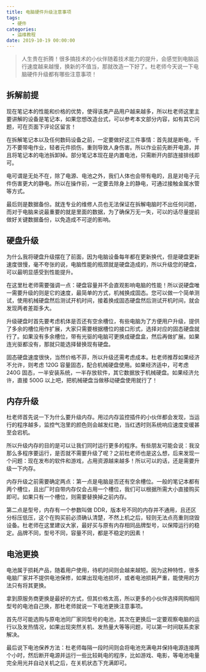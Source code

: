 ```yaml
---
title: 电脑硬件升级注意事项
tags:
  - 硬件
categories:
  - 运维教程
date: 2019-10-19 00:00:00
---
```


> 人生贵在折腾！很多搞技术的小伙伴随着技术能力的提升，会感觉到电脑运行速度越来越慢，换新的不值当，那就改造一下好了。杜老师今天说一下电脑硬件升级都有哪些注意事项！

<!-- more -->

## 拆解前提

现在笔记本的性能和价格的优势，使得该类产品用户越来越多，所以杜老师这里主要讲解的设备是笔记本，如果您想改造台式，可以参考本文部分内容，如有其它问题，可在页面下评论区留言！

在拆解笔记本以及任何数码设备之前，一定要做好这三件事情：首先就是断电，千万不要带电作业，轻者元件损伤，重则导致人身伤害。所以作业前先断开电源，并且将笔记本的电池拆卸掉。部分笔记本现在是内置电池，只需断开内部连接排线即可。

电可谓是无处不在，除了电源、电池之外，我们人体也会带有电的，且是对电子元件伤害更大的静电。所以在操作前，一定要去除身上的静电，可通过接触金属水管等方式。

最后则是数据备份。就连专业的维修人员也无法保证在拆解电脑时不出任何问题，而对于电脑来说最重要的就是里面的数据，为了确保万无一失，可以的话尽量提前做好关键数据备份，以免造成不可逆的影响。

## 硬盘升级

为什么我将硬盘升级摆在了前面，因为电脑设备每年都在更新换代，但是硬盘更新速度很慢，毫不夸张的说，电脑性能的瓶颈就是硬盘造成的，所以升级您的硬盘，可以最明显感受到性能提升。

在这里杜老师需要强调一点：硬盘容量并不会直观影响电脑的性能！所以说硬盘唯一需要升级的则是它的速度，最简单的方式，机械换成固态。您可以做一个简单测试，使用机械硬盘然后测试开机时间，接着换成固态硬盘然后测试开机时间，就会发现两者差距多大。

升级硬盘时首先要考虑机体是否还有空余槽位，有些电脑为了方便用户升级，提供了多余的槽位用作扩展，大家只需要根据槽位的接口形式，选择对应的固态硬盘就行了。如果没有多余槽位，带有光驱的电脑可更换成硬盘盒，然后再做扩展。如果连光驱都没有，那就只能选择替换现有硬盘。

固态硬盘速度很快，当然价格不菲，所以升级还需考虑成本。杜老师推荐如果经济不允许，则考虑 120G 容量固态，配合机械硬盘使用。如果经济适中，可考虑 240G 固态，一半安装系统，一半存放软件，其它数据放于机械硬盘。如果经济允许，直接 500G 以上吧，把机械硬盘当做移动硬盘使用就行了！

## 内存升级

杜老师首先说一下为什么要升级内存。用过内存监控插件的小伙伴都会发现，当运行的程序越多，监控气泡里的颜色则会越发红艳，当红透时则系统响应速度变缓甚至会宕机。

所以升级内存的目的是可以让我们同时运行更多的程序。有些朋友可能会说：我没那么多程序要运行，是否就不需要升级了呢？之前杜老师也是这么想，后来发现一个问题：现在发布的软件和游戏，占用资源越来越多！所以可以的话，还是需要升级一下内存。

内存升级之前需要确定两点：第一点是电脑是否还有空余槽位。一般的笔记本都有两个槽位，且出厂时自带内存仅会占用一个槽位，我们可以根据所需大小直接购买即可。如果只有一个槽位，则需要替换掉之前内存。

第二点是型号，内存有一个参数叫做 DDR，版本号不同的内存并不通用，且还区分标压低压，这个在购买前必须确认清楚，不然上机之后，轻则无法点亮重则烧毁设备。杜老师在这里建议大家，最好买与原有内存相同品牌型号，以保障运行的稳定。品牌不同，型号不同，容量不同，都是不稳定的因素！

## 电池更换

电池属于损耗产品，随着用户使用，待机时间则会越来越短。因为这种特性，很多电脑厂家并不提供电池保修，如果出现电池损坏，或者电池损耗严重，能使用的方法只有将其更换。

拿到原服务商更换是最好的方式，但其价格太高，所以更多的小伙伴选择网购相同型号的电池自己换，那杜老师就说一下电池更换注意事项。

首先尽可能选购与原电池同厂家同型号的电池，其次在更换后一定要观察电脑的运行以及发热情况，如果出现突然关机、发热量大等等问题，可以第一时间联系卖家解决。

最后说下电池保养方法：杜老师每隔一段时间则会将电池充满电并保持电源连接两个小时，然后断开电源并运行一些比较耗电的程序，比如游戏、电影，等电池电量完全用光并自动关机之后，在关机状态下充满即可。